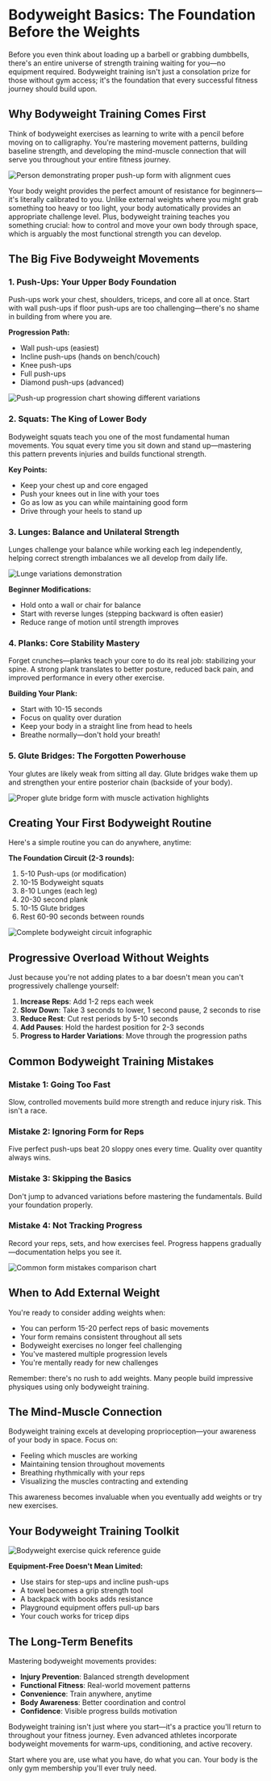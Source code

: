 # Bodyweight Basics: The Foundation Before the Weights

Before you even think about loading up a barbell or grabbing dumbbells, there's an entire universe of strength training waiting for you—no equipment required. Bodyweight training isn't just a consolation prize for those without gym access; it's the foundation that every successful fitness journey should build upon.

## Why Bodyweight Training Comes First

Think of bodyweight exercises as learning to write with a pencil before moving on to calligraphy. You're mastering movement patterns, building baseline strength, and developing the mind-muscle connection that will serve you throughout your entire fitness journey.

![Person demonstrating proper push-up form with alignment cues](/images/knowledge-base/b47ac10b-58cc-4372-a567-0e02b2c3d482/pushup-form-guide.png)

Your body weight provides the perfect amount of resistance for beginners—it's literally calibrated to you. Unlike external weights where you might grab something too heavy or too light, your body automatically provides an appropriate challenge level. Plus, bodyweight training teaches you something crucial: how to control and move your own body through space, which is arguably the most functional strength you can develop.

## The Big Five Bodyweight Movements

### 1. Push-Ups: Your Upper Body Foundation

Push-ups work your chest, shoulders, triceps, and core all at once. Start with wall push-ups if floor push-ups are too challenging—there's no shame in building from where you are.

**Progression Path:**
- Wall push-ups (easiest)
- Incline push-ups (hands on bench/couch)
- Knee push-ups
- Full push-ups
- Diamond push-ups (advanced)

![Push-up progression chart showing different variations](/images/knowledge-base/b47ac10b-58cc-4372-a567-0e02b2c3d482/pushup-progression-chart.png)

### 2. Squats: The King of Lower Body

Bodyweight squats teach you one of the most fundamental human movements. You squat every time you sit down and stand up—mastering this pattern prevents injuries and builds functional strength.

**Key Points:**
- Keep your chest up and core engaged
- Push your knees out in line with your toes
- Go as low as you can while maintaining good form
- Drive through your heels to stand up

### 3. Lunges: Balance and Unilateral Strength

Lunges challenge your balance while working each leg independently, helping correct strength imbalances we all develop from daily life.

![Lunge variations demonstration](/images/knowledge-base/b47ac10b-58cc-4372-a567-0e02b2c3d482/lunge-variations.png)

**Beginner Modifications:**
- Hold onto a wall or chair for balance
- Start with reverse lunges (stepping backward is often easier)
- Reduce range of motion until strength improves

### 4. Planks: Core Stability Mastery

Forget crunches—planks teach your core to do its real job: stabilizing your spine. A strong plank translates to better posture, reduced back pain, and improved performance in every other exercise.

**Building Your Plank:**
- Start with 10-15 seconds
- Focus on quality over duration
- Keep your body in a straight line from head to heels
- Breathe normally—don't hold your breath!

### 5. Glute Bridges: The Forgotten Powerhouse

Your glutes are likely weak from sitting all day. Glute bridges wake them up and strengthen your entire posterior chain (backside of your body).

![Proper glute bridge form with muscle activation highlights](/images/knowledge-base/b47ac10b-58cc-4372-a567-0e02b2c3d482/glute-bridge-form.png)

## Creating Your First Bodyweight Routine

Here's a simple routine you can do anywhere, anytime:

**The Foundation Circuit (2-3 rounds):**
1. 5-10 Push-ups (or modification)
2. 10-15 Bodyweight squats
3. 8-10 Lunges (each leg)
4. 20-30 second plank
5. 10-15 Glute bridges
6. Rest 60-90 seconds between rounds

![Complete bodyweight circuit infographic](/images/knowledge-base/b47ac10b-58cc-4372-a567-0e02b2c3d482/bodyweight-circuit-guide.png)

## Progressive Overload Without Weights

Just because you're not adding plates to a bar doesn't mean you can't progressively challenge yourself:

1. **Increase Reps**: Add 1-2 reps each week
2. **Slow Down**: Take 3 seconds to lower, 1 second pause, 2 seconds to rise
3. **Reduce Rest**: Cut rest periods by 5-10 seconds
4. **Add Pauses**: Hold the hardest position for 2-3 seconds
5. **Progress to Harder Variations**: Move through the progression paths

## Common Bodyweight Training Mistakes

### Mistake 1: Going Too Fast
Slow, controlled movements build more strength and reduce injury risk. This isn't a race.

### Mistake 2: Ignoring Form for Reps
Five perfect push-ups beat 20 sloppy ones every time. Quality over quantity always wins.

### Mistake 3: Skipping the Basics
Don't jump to advanced variations before mastering the fundamentals. Build your foundation properly.

### Mistake 4: Not Tracking Progress
Record your reps, sets, and how exercises feel. Progress happens gradually—documentation helps you see it.

![Common form mistakes comparison chart](/images/knowledge-base/b47ac10b-58cc-4372-a567-0e02b2c3d482/common-mistakes-visual.png)

## When to Add External Weight

You're ready to consider adding weights when:
- You can perform 15-20 perfect reps of basic movements
- Your form remains consistent throughout all sets
- Bodyweight exercises no longer feel challenging
- You've mastered multiple progression levels
- You're mentally ready for new challenges

Remember: there's no rush to add weights. Many people build impressive physiques using only bodyweight training.

## The Mind-Muscle Connection

Bodyweight training excels at developing proprioception—your awareness of your body in space. Focus on:
- Feeling which muscles are working
- Maintaining tension throughout movements
- Breathing rhythmically with your reps
- Visualizing the muscles contracting and extending

This awareness becomes invaluable when you eventually add weights or try new exercises.

## Your Bodyweight Training Toolkit

![Bodyweight exercise quick reference guide](/images/knowledge-base/b47ac10b-58cc-4372-a567-0e02b2c3d482/quick-reference-guide.png)

**Equipment-Free Doesn't Mean Limited:**
- Use stairs for step-ups and incline push-ups
- A towel becomes a grip strength tool
- A backpack with books adds resistance
- Playground equipment offers pull-up bars
- Your couch works for tricep dips

## The Long-Term Benefits

Mastering bodyweight movements provides:
- **Injury Prevention**: Balanced strength development
- **Functional Fitness**: Real-world movement patterns
- **Convenience**: Train anywhere, anytime
- **Body Awareness**: Better coordination and control
- **Confidence**: Visible progress builds motivation

Bodyweight training isn't just where you start—it's a practice you'll return to throughout your fitness journey. Even advanced athletes incorporate bodyweight movements for warm-ups, conditioning, and active recovery.

Start where you are, use what you have, do what you can. Your body is the only gym membership you'll ever truly need.